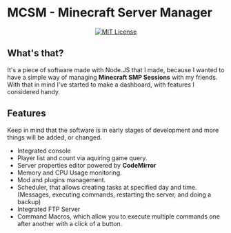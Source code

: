 # MCSM - Minecraft Server Manager
<center>
    <a href="https://choosealicense.com/licenses/mit"><img src="https://img.shields.io/badge/License-MIT-green.svg" alt="MIT License" /></a>
</center>

## What's that?
It's a piece of software made with Node.JS that I made, because I wanted to have a simple way of managing **Minecraft SMP Sessions** with my friends. With that in mind I've started to make a dashboard, with features I considered handy.

## Features
Keep in mind that the software is in early stages of development and more things will be added, or changed.
- Integrated console
- Player list and count via aquiring game query.
- Server properties editor powered by **CodeMirror**
- Memory and CPU Usage monitoring.
- Mod and plugins management.
- Scheduler, that allows creating tasks at specified day and time. (Messages, executing commands, restarting the server, and doing a backup)
- Integrated FTP Server
- Command Macros, which allow you to execute multiple commands one after another with a click of a button.